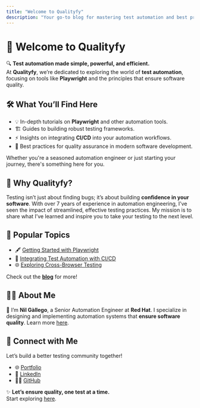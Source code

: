 ```yaml
---
title: "Welcome to Qualityfy"
description: "Your go-to blog for mastering test automation and best practices."
---
```


# 🚀 Welcome to **Qualityfy**

🔍 **Test automation made simple, powerful, and efficient.**  
At **Qualityfy**, we’re dedicated to exploring the world of **test automation**, focusing on tools like **Playwright** and the principles that ensure software quality.

## 🛠️ **What You’ll Find Here**

- 💡 In-depth tutorials on **Playwright** and other automation tools.
- 🏗️ Guides to building robust testing frameworks.
- ⚡ Insights on integrating **CI/CD** into your automation workflows.
- 🎯 Best practices for quality assurance in modern software development.

Whether you're a seasoned automation engineer or just starting your journey, there's something here for you.

## 🌟 **Why Qualityfy?**

Testing isn’t just about finding bugs; it’s about building **confidence in your software**. With over 7 years of experience in automation engineering, I’ve seen the impact of streamlined, effective testing practices. My mission is to share what I’ve learned and inspire you to take your testing to the next level.

## 📖 **Popular Topics**

- 🖋️ [Getting Started with Playwright](posts/playwright-getting-started/)
- 🚦 [Integrating Test Automation with CI/CD](posts/automation-ci-cd/)
- 🌐 [Exploring Cross-Browser Testing](posts/cross-browser-testing/)

Check out the [**blog**](posts/) for more!

<!-- ## 🏷️ **Explore by Tags**

{{ range .Site.Taxonomies.tags }}

- [{{ .Name }}]({{ .Page.RelPermalink }})
  {{ end }}

## 📂 **Explore by Categories**

{{ range .Site.Taxonomies.categories }}

- [{{ .Name }}]({{ .Page.RelPermalink }})
  {{ end }} -->

## 🧑‍💻 **About Me**

👋 I’m **Nil Gàllego**, a Senior Automation Engineer at **Red Hat**. I specialize in designing and implementing automation systems that **ensure software quality**. Learn more [here](about/).

## 🔗 **Connect with Me**

Let’s build a better testing community together!

- 🌐 [Portfolio](https://pops.cafe)
- 💼 [LinkedIn](https://www.linkedin.com/in/nilgallego)
- 🧑‍💻 [GitHub](https://github.com/your-profile)

✨ **Let’s ensure quality, one test at a time.**  
Start exploring [here](posts/).
